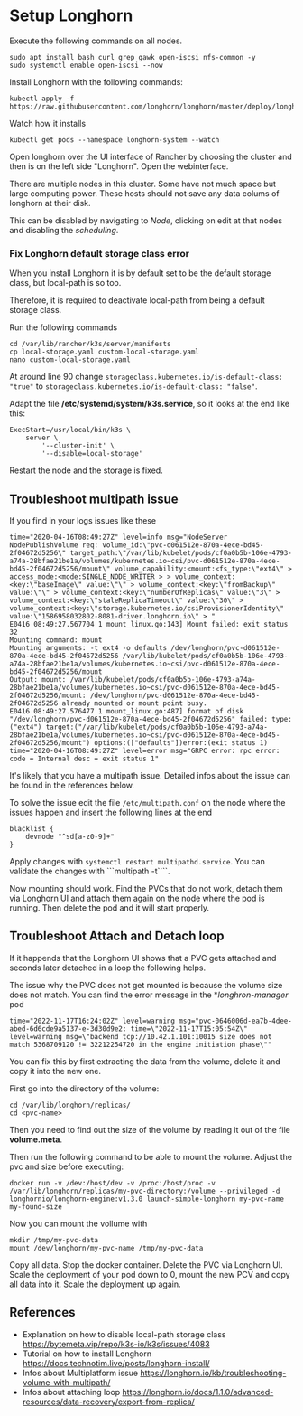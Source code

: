 # Setup Longhorn
Execute the following commands on all nodes.
```
sudo apt install bash curl grep gawk open-iscsi nfs-common -y
sudo systemctl enable open-iscsi --now
```

Install Longhorn with the following commands:

```
kubectl apply -f https://raw.githubusercontent.com/longhorn/longhorn/master/deploy/longhorn.yaml
```

Watch how it installs
```
kubectl get pods --namespace longhorn-system --watch
```

Open longhorn over the UI interface of Rancher by choosing the cluster and then is on the left side "Longhorn". Open the webinterface.

There are multiple nodes in this cluster. Some have not much space but large computing power. These hosts should not save any data colums of longhorn at their disk.

This can be disabled by navigating to *Node*, clicking on edit at that nodes and disabling the *scheduling*.

### Fix Longhorn default storage class error

When you install Longhorn it is by default set to be the default storage class, but local-path is so too.

Therefore, it is required to deactivate local-path from being a default storage class.

Run the following commands
```
cd /var/lib/rancher/k3s/server/manifests
cp local-storage.yaml custom-local-storage.yaml
nano custom-local-storage.yaml
```
At around line 90 change ```storageclass.kubernetes.io/is-default-class: "true"``` to ```storageclass.kubernetes.io/is-default-class: "false"```.

Adapt the file **/etc/systemd/system/k3s.service**, so it looks at the end like this:
```
ExecStart=/usr/local/bin/k3s \
    server \
        '--cluster-init' \
        '--disable=local-storage'
```

Restart the node and the storage is fixed.

## Troubleshoot multipath issue

If you find in your logs issues like these
```time="2020-04-16T08:49:27Z" level=info msg="GRPC request: {\"target_path\":\"/var/lib/kubelet/pods/cf0a0b5b-106e-4793-a74a-28bfae21be1a/volumes/kubernetes.io~csi/pvc-d061512e-870a-4ece-bd45-2f04672d5256/mount\",\"volume_capability\":{\"AccessType\":{\"Mount\":{\"fs_type\":\"ext4\"}},\"access_mode\":{\"mode\":1}},\"volume_context\":{\"baseImage\":\"\",\"fromBackup\":\"\",\"numberOfReplicas\":\"3\",\"staleReplicaTimeout\":\"30\",\"storage.kubernetes.io/csiProvisionerIdentity\":\"1586958032802-8081-driver.longhorn.io\"},\"volume_id\":\"pvc-d061512e-870a-4ece-bd45-2f04672d5256\"}"
time="2020-04-16T08:49:27Z" level=info msg="NodeServer NodePublishVolume req: volume_id:\"pvc-d061512e-870a-4ece-bd45-2f04672d5256\" target_path:\"/var/lib/kubelet/pods/cf0a0b5b-106e-4793-a74a-28bfae21be1a/volumes/kubernetes.io~csi/pvc-d061512e-870a-4ece-bd45-2f04672d5256/mount\" volume_capability:<mount:<fs_type:\"ext4\" > access_mode:<mode:SINGLE_NODE_WRITER > > volume_context:<key:\"baseImage\" value:\"\" > volume_context:<key:\"fromBackup\" value:\"\" > volume_context:<key:\"numberOfReplicas\" value:\"3\" > volume_context:<key:\"staleReplicaTimeout\" value:\"30\" > volume_context:<key:\"storage.kubernetes.io/csiProvisionerIdentity\" value:\"1586958032802-8081-driver.longhorn.io\" > "
E0416 08:49:27.567704 1 mount_linux.go:143] Mount failed: exit status 32
Mounting command: mount
Mounting arguments: -t ext4 -o defaults /dev/longhorn/pvc-d061512e-870a-4ece-bd45-2f04672d5256 /var/lib/kubelet/pods/cf0a0b5b-106e-4793-a74a-28bfae21be1a/volumes/kubernetes.io~csi/pvc-d061512e-870a-4ece-bd45-2f04672d5256/mount
Output: mount: /var/lib/kubelet/pods/cf0a0b5b-106e-4793-a74a-28bfae21be1a/volumes/kubernetes.io~csi/pvc-d061512e-870a-4ece-bd45-2f04672d5256/mount: /dev/longhorn/pvc-d061512e-870a-4ece-bd45-2f04672d5256 already mounted or mount point busy.
E0416 08:49:27.576477 1 mount_linux.go:487] format of disk "/dev/longhorn/pvc-d061512e-870a-4ece-bd45-2f04672d5256" failed: type:("ext4") target:("/var/lib/kubelet/pods/cf0a0b5b-106e-4793-a74a-28bfae21be1a/volumes/kubernetes.io~csi/pvc-d061512e-870a-4ece-bd45-2f04672d5256/mount") options:(["defaults"])error:(exit status 1)
time="2020-04-16T08:49:27Z" level=error msg="GRPC error: rpc error: code = Internal desc = exit status 1"
```

It's likely that you have a multipath issue. Detailed infos about the issue can be found in the references below.

To solve the issue edit the file ```/etc/multipath.conf``` on the node where the issues happen and insert the following lines at the end

```
blacklist {
    devnode "^sd[a-z0-9]+"
}
```

Apply changes with ```systemctl restart multipathd.service```.
You can validate the changes with ```multipath -t````.

Now mounting should work. Find the PVCs that do not work, detach them via Longhorn UI and attach them again on the node where the pod is running. Then delete the pod and it will start properly.


## Troubleshoot Attach and Detach loop
If it happends that the Longhorn UI shows that a PVC gets attached and seconds later detached in a loop the following helps.

The issue why the PVC does not get mounted is because the volume size does not match. You can find the error message in the **longhron-manager* pod
```
time="2022-11-17T16:24:02Z" level=warning msg="pvc-0646006d-ea7b-4dee-abed-6d6cde9a5137-e-3d30d9e2: time=\"2022-11-17T15:05:54Z\" level=warning msg=\"backend tcp://10.42.1.101:10015 size does not match 5368709120 != 32212254720 in the engine initiation phase\""
```

You can fix this by first extracting the data from the volume, delete it and copy it into the new one.

First go into the directory of the volume:

```
cd /var/lib/longhorn/replicas/
cd <pvc-name>
```

Then you need to find out the size of the volume by reading it out of the file **volume.meta**.

Then run the following command to be able to mount the volume. Adjust the pvc and size before executing:
```
docker run -v /dev:/host/dev -v /proc:/host/proc -v /var/lib/longhorn/replicas/my-pvc-directory:/volume --privileged -d longhornio/longhorn-engine:v1.3.0 launch-simple-longhorn my-pvc-name my-found-size
```

Now you can mount the vollume with
```
mkdir /tmp/my-pvc-data
mount /dev/longhorn/my-pvc-name /tmp/my-pvc-data
```

Copy all data.
Stop the docker container.
Delete the PVC via Longhorn UI.
Scale the deployment of your pod down to 0, mount the new PCV and copy all data into it.
Scale the deployment up again.



## References
* Explanation on how to disable local-path storage class https://bytemeta.vip/repo/k3s-io/k3s/issues/4083
* Tutorial on how to install Longhorn https://docs.technotim.live/posts/longhorn-install/
* Infos about Multiplatform issue https://longhorn.io/kb/troubleshooting-volume-with-multipath/
* Infos about attaching loop https://longhorn.io/docs/1.1.0/advanced-resources/data-recovery/export-from-replica/